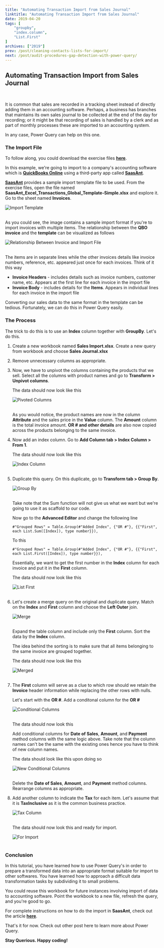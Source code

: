 ```yaml
---
title: "Automating Transaction Import from Sales Journal"
linktitle: "Automating Transaction Import from Sales Journal"
date: 2019-04-20
tags: [
    "groupby",
    "index.column",
    "List.First"
]
archives: ["2019"]
prev: /post/cleaning-contacts-lists-for-import/
next: /post/audit-procedures-gap-detection-with-power-query/
---
```


## Automating Transaction Import from Sales Journal
<br>

It is common that sales are recorded in a tracking sheet instead of directly adding them in an accounting software. Perhaps, a business has branches that maintains its own sales journal to be collected at the end of the day for recording; or it might be that recording of sales is handled by a clerk and as part of monthly processes these are imported to an accounting system.

In any case, Power Query can help on this one. 

### The Import File
To follow along, you could download the exercise files **[here](https://github.com/PowerQueryforAccountants/Automating-Transaction-Import-from-Sales-Journal)**.

In this example, we're going to import to a company's accounting software which is **[QuickBooks Online](https://quickbooks.intuit.com/online/)** using a third-party app called **[SaasAnt](https://saasant.com/)**. 

**[SaasAnt](https://saasant.com/)** provides a sample import template file to be used. From the exercise files, open the file named **SaasAnt_Excel_Transactions_Global_Template-Simple.xlsx** and explore it. Go to the sheet named **Invoices**.

![Import Template](/img/automating-transaction-import-from-sales-journal/template.png)
<br/>
<br/>

As you could see, the image contains a sample import format if you're to import invoices with multiple items. The relationship between the **QBO invoice** and the **template** can be visualized as follows

![Relationship Between Invoice and Import File](/img/automating-transaction-import-from-sales-journal/relationship.png)
<br/>
<br/>

The items are in separate lines while the other invoices details like invoice numbers, reference, etc. appeared just once for each invoices. Think of it this way

* **Invoice Headers** - includes details such as invoice numbers, customer name, etc. Appears at the first line for each invoice in the import file
* **Invoice Body** - includes details for the **Items**. Appears in individual lines for each invoice in the import file

Converting our sales data to the same format in the template can be tedious. Fortunately, we can do this in Power Query easily.

### The Process
The trick to do this is to use an **Index** column together with **GroupBy**. Let's do this.

1. Create a new workbook named **Sales Import.xlsx**. Create a new query from workbook and choose **Sales Journal.xlsx**
2. Remove unnecessary columns as appropriate.
3. Now, we have to unpivot the columns containing the products that we sell. Select all the columns with product names and go to **Transform > Unpivot columns**.

    The data should now look like this

    ![Pivoted Columns](/img/automating-transaction-import-from-sales-journal/pivoted.png)
    <br/>
    <br/>

    As you would notice, the product names are now in the column **Attribute** and the sales price in the **Value** column. The **Amount** column is the total invoice amount. **OR # and other details** are also now copied across the products belonging to the same invoice.

4. Now add an index column. Go to **Add Column tab > Index Column > From 1**.

    The data should now look like this

    ![Index Column](/img/automating-transaction-import-from-sales-journal/indexed.png)
    <br/>
    <br/>

5. Duplicate this query. On this duplicate, go to **Transform tab > Group By**. 

    ![Group By](/img/automating-transaction-import-from-sales-journal/groupby.png)
    <br/>
    <br/>

    Take note that the Sum function will not give us what we want but we're going to use it as scaffold to our code. 

    Now go to the **Advanced Editor** and change the following line

    ```
    #"Grouped Rows" = Table.Group(#"Added Index", {"OR #"}, {{"First", each List.Sum([Index]), type number}}),
    ```

    To this

    ```
    #"Grouped Rows" = Table.Group(#"Added Index", {"OR #"}, {{"First", each List.First([Index]), type number}}),
    ```

    Essentially, we want to get the first number in the **Index** column for each invoice and put it in the **First** column.

    The data should now look like this

    ![List First](/img/automating-transaction-import-from-sales-journal/grouped.png)
    <br/>
    <br/>

6. Let's create a merge query on the original and duplicate query. Match on the **Index** and **First** column and choose the **Left Outer** join.

    ![Merge](/img/automating-transaction-import-from-sales-journal/merge.png)
    <br/>
    <br/>

    Expand the table column and include only the **First** column. Sort the data by the **Index** column.

    The idea behind the sorting is to make sure that all items belonging to the same invoice are grouped together. 

    The data should now look like this

    ![Merged](/img/automating-transaction-import-from-sales-journal/merged.png)
    <br/>
    <br/>

7. The **First** column will serve as a clue to which row should we retain the **Invoice** header information while replacing the other rows with nulls. 
    
    Let's start with the **OR #**. Add a conditonal column for the **OR #**

    ![Conditional Columns](/img/automating-transaction-import-from-sales-journal/conditional_col.png)
    <br/>
    <br/>

    The data should now look this

    Add conditional columns for **Date of Sales**, **Amount**, and **Payment** method columns with the same logic above.
    Take note that the column names can't be the same with the existing ones hence you have to think of new column names.

    The data should look like this upon doing so

    ![New Conditional Columns](/img/automating-transaction-import-from-sales-journal/conditional_col1.png)
    <br/>
    <br/>

    Delete the **Date of Sales**, **Amount**, and **Payment** method columns. Rearrange columns as appropriate. 

8. Add another column to indicate the **Tax** for each item. Let's assume that it is **TaxInclusive** as it is the common business practice.

    ![Tax Column](/img/automating-transaction-import-from-sales-journal/tax_col.png)
    <br/>
    <br/>

    The data should now look this and ready for import.

    ![For Import](/img/automating-transaction-import-from-sales-journal/for_import.png)
    <br/>
    <br/>

### Conclusion
In this tutorial, you have learned how to use Power Query's in order to prepare a transformed data into an appropriate format suitable for import to other softwares. You have learned how to approach a difficult data transformation tasks by subdividing it to small problems.

You could reuse this workbook for future instances involving import of data to accounting software. Point the workbook to a new file, refresh the query, and you're good to go.

For complete instructions on how to do the import in **SaasAnt**, check out the article **[here](https://support.saasant.com/support/solutions/articles/14000053040-how-to-import-transactions-in-a-file-using-excel-transactions-app-)**.

That's it for now. Check out other post here to learn more about Power Query.

**Stay Querious. Happy coding!**






    







    